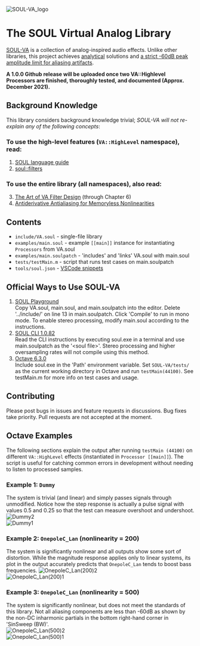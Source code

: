 ![SOUL-VA_logo](https://user-images.githubusercontent.com/42720670/143501884-f9a4daac-9460-4312-bacf-4984ef002dc4.png)
# The SOUL Virtual Analog Library
[SOUL-VA](https://github.com/thezhe/SOUL-VA) is a collection of analog-inspired audio effects. Unlike other libraries, this project achieves [analytical](https://math.stackexchange.com/questions/935405/what-s-the-difference-between-analytical-and-numerical-approaches-to-problems) solutions and [a strict -60dB peak amplitude limit for aliasing artifacts](https://github.com/thezhe/SOUL-VA#example-3-onepolec_lan-nonlinearity--300).

**A 1.0.0 Github release will be uploaded once two VA::Highlevel Processors are finished, thoroughly tested, and documented (Approx. December 2021).**

## Background Knowledge
This library considers background knowledge trivial; *SOUL-VA will not re-explain any of the following concepts*:  
### To use the high-level features (`VA::HighLevel` namespace), read:  
1. [SOUL language guide](https://github.com/soul-lang/SOUL/blob/master/docs/SOUL_Language.md)  
2. [soul::filters](https://github.com/soul-lang/SOUL/blob/master/source/soul_library/soul_library_filters.soul)  
### To use the entire library (all namespaces), also read:  
3. [The Art of VA Filter Design](https://www.kvraudio.com/forum/viewtopic.php?t=350246) (through Chapter 6)   
4. [Antiderivative Antialiasing for Memoryless Nonlinearities](https://acris.aalto.fi/ws/portalfiles/portal/27135145/ELEC_bilbao_et_al_antiderivative_antialiasing_IEEESPL.pdf)

## Contents
- `include/VA.soul` - single-file library
- `examples/main.soul` - example `[[main]]` instance for instantiating `Processors` from VA.soul
- `examples/main.soulpatch` - 'includes' and 'links' VA.soul with main.soul
- `tests/testMain.m` - script that runs test cases on main.soulpatch
- `tools/soul.json` - [VSCode snippets](https://code.visualstudio.com/docs/editor/userdefinedsnippets)

## Official Ways to Use SOUL-VA
1. [SOUL Playground](https://soul.dev/lab/)  
Copy VA.soul, main.soul, and main.soulpatch into the editor. Delete '../include/' on line 13 in main.soulpatch. Click 'Compile' to run in mono mode. To enable stereo processing, modify main.soul according to the instructions.
2. [SOUL CLI 1.0.82](https://github.com/soul-lang/SOUL/releases/tag/1.0.82)  
Read the CLI instructions by executing soul.exe in a terminal and use main.soulpatch as the '\<soul file\>'. Stereo processing and higher oversampling rates will not compile using this method.
3.  [Octave 6.3.0](https://www.gnu.org/software/octave/index)   
Include soul.exe in the 'Path' environment variable. Set `SOUL-VA/tests/` as the current working directory in Octave and run `testMain(44100)`. See testMain.m for more info on test cases and usage.

## Contributing
Please post bugs in issues and feature requests in discussions. Bug fixes take priority. Pull requests are not accepted at the moment.

## Octave Examples 
The following sections explain the output after running `testMain (44100)` on different `VA::HighLevel` effects (instantiated in `Processor [[main]]`). The script is useful for catching common errors in development without needing to listen to processed samples.
### Example 1: `Dummy`
The system is trivial (and linear) and simply passes signals through unmodified. Notice how the step response is actually a pulse signal with values 0.5 and 0.25 so that the test can measure overshoot and undershoot.
![Dummy2](https://user-images.githubusercontent.com/42720670/143499549-a8484fe7-bb55-4c24-8242-aa6dd5be6b1c.png)  
![Dummy1](https://user-images.githubusercontent.com/42720670/143499553-e699e725-ad35-413c-9378-3121313d5d49.png)  
### Example 2: `OnepoleC_Lan` (nonlinearity = 200)
The system is significantly nonlinear and all outputs show some sort of distortion. While the magnitude response applies only to linear systems, its plot in the output accurately predicts that `OnepoleC_Lan` tends to boost bass frequencies.
![OnepoleC_Lan(200)2](https://user-images.githubusercontent.com/42720670/143499888-6d6bb662-d376-4e94-90f3-c417c346b851.png)  
![OnepoleC_Lan(200)1](https://user-images.githubusercontent.com/42720670/143499897-f637bf2f-9c7f-469a-954f-06ace715cf5c.png)  
### Example 3: `OnepoleC_Lan` (nonlinearity = 500)
The system is significantly nonlinear, but does not meet the standards of this library. Not all aliasing components are less than -60dB as shown by the non-DC inharmonic partials in the bottom right-hand corner in 'SinSweep (BW)'.  
![OnepoleC_Lan(500)2](https://user-images.githubusercontent.com/42720670/143499912-0e513b21-b668-488e-ae87-a767db9aadab.png)  
![OnepoleC_Lan(500)1](https://user-images.githubusercontent.com/42720670/143499917-0621c055-8e9d-4c08-891e-cf0de483885d.png)  

